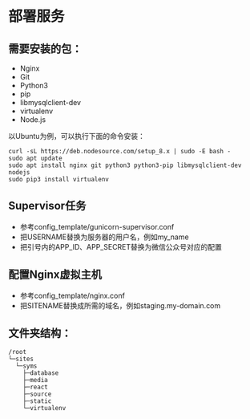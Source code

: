 部署服务
===

## 需要安装的包：

* Nginx
* Git
* Python3
* pip
* libmysqlclient-dev
* virtualenv
* Node.js

以Ubuntu为例，可以执行下面的命令安装：

    curl -sL https://deb.nodesource.com/setup_8.x | sudo -E bash -
    sudo apt update
	sudo apt install nginx git python3 python3-pip libmysqlclient-dev nodejs
	sudo pip3 install virtualenv

## Supervisor任务

* 参考config_template/gunicorn-supervisor.conf
* 把USERNAME替换为服务器的用户名，例如my_name
* 把引号内的APP_ID、APP_SECRET替换为微信公众号对应的配置

## 配置Nginx虚拟主机

* 参考config_template/nginx.conf
* 把SITENAME替换成所需的域名，例如staging.my-domain.com

## 文件夹结构：

	/root
	└─sites
	  └─syms
	    ├─database
	    ├─media
	    ├─react
	    ├─source
	    ├─static
	    └─virtualenv